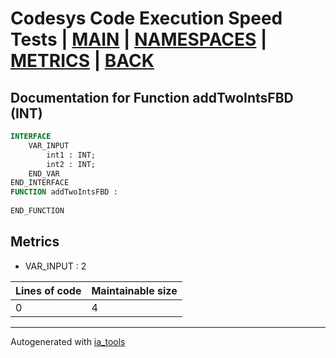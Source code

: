 # Codesys Code Execution Speed Tests | [MAIN] | [NAMESPACES] | [METRICS] | [BACK]  

## Documentation for Function addTwoIntsFBD (INT)  

```pascal
INTERFACE
    VAR_INPUT 
        int1 : INT;
        int2 : INT;
    END_VAR
END_INTERFACE
FUNCTION addTwoIntsFBD :
    
END_FUNCTION
```

## Metrics  

- VAR_INPUT : 2

| Lines of code | Maintainable size |
| ------------- | ----------------- |
| 0 | 4 |

---
Autogenerated with [ia_tools](https://github.com/tkucic/ia_tools)  

[MAIN]: ../../../../index_st.md
[NAMESPACES]: ../../nsList_st.md
[METRICS]: ../../../metrics_st.md
[BACK]: ../nsMain_st.md
